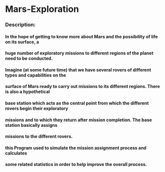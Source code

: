 # Mars-Exploration
### Description:
#### In the hope of getting to know more about Mars and the possibility of life on its surface, a 
#### huge number of exploratory missions to different regions of the planet need to be conducted. 
#### Imagine (at some future time) that we have several rovers of different types and capabilities on the 
#### surface of Mars ready to carry out missions to its different regions. There is also a hypothetical 
#### base station which acts as the central point from which the different rovers begin their exploratory 
#### missions and to which they return after mission completion. The base station basically assigns 
#### missions to the different rovers.  
#### this Program used to simulate the mission assignment process and calculates
#### some related statistics in order to help improve the overall process.

